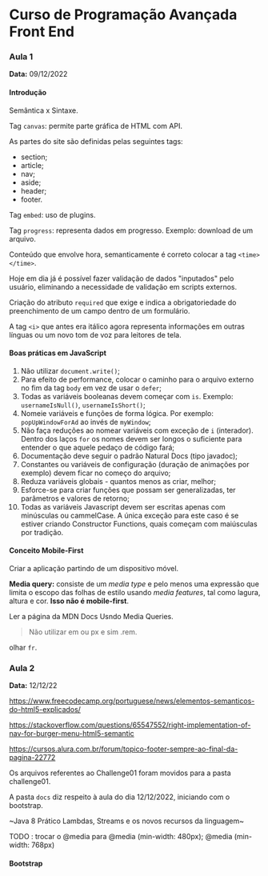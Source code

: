 # Curso de Programação Avançada Front End

### Aula 1
**Data:** 09/12/2022

#### Introdução

Semântica x Sintaxe.

Tag `canvas`: permite parte gráfica de HTML com API.

As partes do site são definidas pelas seguintes tags:

- section;
- article;
- nav;
- aside;
- header;
- footer.

Tag `embed`: uso de plugins.

Tag `progress`: representa dados em progresso. Exemplo: download de um arquivo.

Conteúdo que envolve hora, semanticamente é correto colocar a tag `<time> </time>`.

Hoje em dia já é possível fazer validação de dados "inputados" pelo usuário, eliminando a necessidade de validação em scripts externos.

Criação do atributo `required` que exige e indica a obrigatoriedade do preenchimento de um campo dentro de um formulário.

A tag `<i>` que antes era itálico agora representa informações em outras línguas ou um novo tom de voz para leitores de tela.

#### Boas práticas em JavaScript

1. Não utilizar `document.write()`;
2. Para efeito de performance, colocar o caminho para o arquivo externo no fim da tag `body` em vez de usar o `defer`;
3. Todas as variáveis booleanas devem começar com `is`. Exemplo: `usernameIsNull()`, `usernameIsShort()`;
4. Nomeie variáveis e funções de forma lógica. Por exemplo: `popUpWindowForAd` ao invés de `myWindow`;
5. Não faça reduções ao nomear variáveis com exceção de `i` (interador). Dentro dos laços `for` os nomes devem ser longos o suficiente para entender o que aquele pedaço de código fará;
6. Documentação deve seguir o padrão Natural Docs (tipo javadoc);
7. Constantes ou variáveis de configuração (duração de animações por exemplo) devem ficar no começo do arquivo;
8. Reduza variáveis globais - quantos menos as criar, melhor;
9. Esforce-se para criar funções que possam ser generalizadas, ter parâmetros e valores de retorno;
10. Todas as variáveis Javascript devem ser escritas apenas com minúsculas ou cammelCase. A única exceção para este caso é se estiver criando Constructor Functions, quais começam com maiúsculas por tradição.

#### Conceito Mobile-First

Criar a aplicação partindo de um dispositivo móvel.

**Media query:** consiste de um *media type* e pelo menos uma expressão que limita o escopo das folhas de estilo usando *media features*, tal como lagura, altura e cor. **Isso não é mobile-first**.

Ler a página da MDN Docs Usndo Media Queries. 

> Não utilizar em ou px e sim .rem.

olhar `fr`.

### Aula 2
**Data:** 12/12/22

https://www.freecodecamp.org/portuguese/news/elementos-semanticos-do-html5-explicados/

https://stackoverflow.com/questions/65547552/right-implementation-of-nav-for-burger-menu-html5-semantic

https://cursos.alura.com.br/forum/topico-footer-sempre-ao-final-da-pagina-22772

Os arquivos referentes ao Challenge01 foram movidos para a pasta challenge01.

A pasta `docs` diz respeito à aula do dia 12/12/2022, iniciando com o bootstrap.

~Java 8 Prático Lambdas, Streams e os novos recursos da linguagem~

TODO : trocar o @media para @media (min-width: 480px); @media (min-width: 768px)

#### Bootstrap

